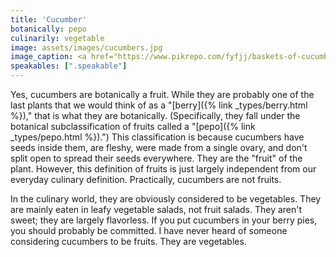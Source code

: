 ```yaml
---
title: 'Cucumber'
botanically: pepo
culinarily: vegetable
image: assets/images/cucumbers.jpg
image_caption: <a href="https://www.pikrepo.com/fyfjj/baskets-of-cucumbers">Photo from Pikrepo</a>
speakables: [".speakable"]
---
```

Yes, cucumbers are botanically a fruit. While they are probably one of the last plants that we would think of as a "[berry]({% link _types/berry.html %})," that is what they are botanically. (Specifically, they fall under the botanical subclassification of fruits called a "[pepo]({% link _types/pepo.html %}).") This classification is because cucumbers have seeds inside them, are fleshy, were made from a single ovary, and don't split open to spread their seeds everywhere. They are the "fruit" of the plant. However, this definition of fruits is just largely independent from our everyday culinary definition. <span class="speakable">Practically, cucumbers are not fruits.

In the culinary world, they are obviously considered to be vegetables.</span> They are mainly eaten in leafy vegetable salads, not fruit salads. They aren't sweet; they are largely flavorless. If you put cucumbers in your berry pies, you should probably be committed. I have never heard of someone considering cucumbers to be fruits. They are vegetables.